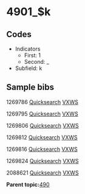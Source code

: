 # 4901\_$k

## Codes

-   Indicators
    -   First: 1
    -   Second: \_
-   Subfield: k

## Sample bibs

1269786 [Quicksearch](https://search.library.yale.edu/catalog/1269786) [VXWS](http://prodorbis.library.yale.edu:7014/vxws/GetHoldingsService?bibId=1269786)

1269795 [Quicksearch](https://search.library.yale.edu/catalog/1269795) [VXWS](http://prodorbis.library.yale.edu:7014/vxws/GetHoldingsService?bibId=1269795)

1269806 [Quicksearch](https://search.library.yale.edu/catalog/1269806) [VXWS](http://prodorbis.library.yale.edu:7014/vxws/GetHoldingsService?bibId=1269806)

1269812 [Quicksearch](https://search.library.yale.edu/catalog/1269812) [VXWS](http://prodorbis.library.yale.edu:7014/vxws/GetHoldingsService?bibId=1269812)

1269816 [Quicksearch](https://search.library.yale.edu/catalog/1269816) [VXWS](http://prodorbis.library.yale.edu:7014/vxws/GetHoldingsService?bibId=1269816)

1269824 [Quicksearch](https://search.library.yale.edu/catalog/1269824) [VXWS](http://prodorbis.library.yale.edu:7014/vxws/GetHoldingsService?bibId=1269824)

2088621 [Quicksearch](https://search.library.yale.edu/catalog/2088621) [VXWS](http://prodorbis.library.yale.edu:7014/vxws/GetHoldingsService?bibId=2088621)

**Parent topic:**[490](../../tags/490/490.md)

